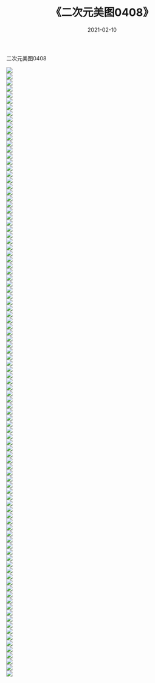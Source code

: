 ﻿---
layout: post
title:  《二次元美图0408》
date:   2021-02-10
img: http://imgx.orgx.ga/二次元/2021/二次元美图0408/000.jpg
categories: [美女, 清纯, 唯美]
---

二次元美图0408

 ![](http://imgx.orgx.ga/二次元/2021/二次元美图0408/001.jpg) <br>![](http://imgx.orgx.ga/二次元/2021/二次元美图0408/002.jpg) <br>![](http://imgx.orgx.ga/二次元/2021/二次元美图0408/003.jpg) <br>![](http://imgx.orgx.ga/二次元/2021/二次元美图0408/004.jpg) <br>![](http://imgx.orgx.ga/二次元/2021/二次元美图0408/005.jpg) <br>![](http://imgx.orgx.ga/二次元/2021/二次元美图0408/006.jpg) <br>![](http://imgx.orgx.ga/二次元/2021/二次元美图0408/007.jpg) <br>![](http://imgx.orgx.ga/二次元/2021/二次元美图0408/008.jpg) <br>![](http://imgx.orgx.ga/二次元/2021/二次元美图0408/009.jpg) <br>![](http://imgx.orgx.ga/二次元/2021/二次元美图0408/010.jpg) <br>![](http://imgx.orgx.ga/二次元/2021/二次元美图0408/011.jpg) <br>![](http://imgx.orgx.ga/二次元/2021/二次元美图0408/012.jpg) <br>![](http://imgx.orgx.ga/二次元/2021/二次元美图0408/013.jpg) <br>![](http://imgx.orgx.ga/二次元/2021/二次元美图0408/014.jpg) <br>![](http://imgx.orgx.ga/二次元/2021/二次元美图0408/015.jpg) <br>![](http://imgx.orgx.ga/二次元/2021/二次元美图0408/016.jpg) <br>![](http://imgx.orgx.ga/二次元/2021/二次元美图0408/017.jpg) <br>![](http://imgx.orgx.ga/二次元/2021/二次元美图0408/018.jpg) <br>![](http://imgx.orgx.ga/二次元/2021/二次元美图0408/019.jpg) <br>![](http://imgx.orgx.ga/二次元/2021/二次元美图0408/020.jpg) <br>![](http://imgx.orgx.ga/二次元/2021/二次元美图0408/021.jpg) <br>![](http://imgx.orgx.ga/二次元/2021/二次元美图0408/022.jpg) <br>![](http://imgx.orgx.ga/二次元/2021/二次元美图0408/023.jpg) <br>![](http://imgx.orgx.ga/二次元/2021/二次元美图0408/024.jpg) <br>![](http://imgx.orgx.ga/二次元/2021/二次元美图0408/025.jpg) <br>![](http://imgx.orgx.ga/二次元/2021/二次元美图0408/026.jpg) <br>![](http://imgx.orgx.ga/二次元/2021/二次元美图0408/027.jpg) <br>![](http://imgx.orgx.ga/二次元/2021/二次元美图0408/028.jpg) <br>![](http://imgx.orgx.ga/二次元/2021/二次元美图0408/029.jpg) <br>![](http://imgx.orgx.ga/二次元/2021/二次元美图0408/030.jpg) <br>![](http://imgx.orgx.ga/二次元/2021/二次元美图0408/031.jpg) <br>![](http://imgx.orgx.ga/二次元/2021/二次元美图0408/032.jpg) <br>![](http://imgx.orgx.ga/二次元/2021/二次元美图0408/033.jpg) <br>![](http://imgx.orgx.ga/二次元/2021/二次元美图0408/034.jpg) <br>![](http://imgx.orgx.ga/二次元/2021/二次元美图0408/035.jpg) <br>![](http://imgx.orgx.ga/二次元/2021/二次元美图0408/036.jpg) <br>![](http://imgx.orgx.ga/二次元/2021/二次元美图0408/037.jpg) <br>![](http://imgx.orgx.ga/二次元/2021/二次元美图0408/038.jpg) <br>![](http://imgx.orgx.ga/二次元/2021/二次元美图0408/039.jpg) <br>![](http://imgx.orgx.ga/二次元/2021/二次元美图0408/040.jpg) <br>![](http://imgx.orgx.ga/二次元/2021/二次元美图0408/041.jpg) <br>![](http://imgx.orgx.ga/二次元/2021/二次元美图0408/042.jpg) <br>![](http://imgx.orgx.ga/二次元/2021/二次元美图0408/043.jpg) <br>![](http://imgx.orgx.ga/二次元/2021/二次元美图0408/044.jpg) <br>![](http://imgx.orgx.ga/二次元/2021/二次元美图0408/045.jpg) <br>![](http://imgx.orgx.ga/二次元/2021/二次元美图0408/046.jpg) <br>![](http://imgx.orgx.ga/二次元/2021/二次元美图0408/047.jpg) <br>![](http://imgx.orgx.ga/二次元/2021/二次元美图0408/048.jpg) <br>![](http://imgx.orgx.ga/二次元/2021/二次元美图0408/049.jpg) <br>![](http://imgx.orgx.ga/二次元/2021/二次元美图0408/050.jpg) <br>![](http://imgx.orgx.ga/二次元/2021/二次元美图0408/051.jpg) <br>![](http://imgx.orgx.ga/二次元/2021/二次元美图0408/052.jpg) <br>![](http://imgx.orgx.ga/二次元/2021/二次元美图0408/053.jpg) <br>![](http://imgx.orgx.ga/二次元/2021/二次元美图0408/054.jpg) <br>![](http://imgx.orgx.ga/二次元/2021/二次元美图0408/055.jpg) <br>![](http://imgx.orgx.ga/二次元/2021/二次元美图0408/056.jpg) <br>![](http://imgx.orgx.ga/二次元/2021/二次元美图0408/057.jpg) <br>![](http://imgx.orgx.ga/二次元/2021/二次元美图0408/058.jpg) <br>![](http://imgx.orgx.ga/二次元/2021/二次元美图0408/059.jpg) <br>![](http://imgx.orgx.ga/二次元/2021/二次元美图0408/060.jpg) <br>![](http://imgx.orgx.ga/二次元/2021/二次元美图0408/061.jpg) <br>![](http://imgx.orgx.ga/二次元/2021/二次元美图0408/062.jpg) <br>![](http://imgx.orgx.ga/二次元/2021/二次元美图0408/063.jpg) <br>![](http://imgx.orgx.ga/二次元/2021/二次元美图0408/064.jpg) <br>![](http://imgx.orgx.ga/二次元/2021/二次元美图0408/065.jpg) <br>![](http://imgx.orgx.ga/二次元/2021/二次元美图0408/066.jpg) <br>![](http://imgx.orgx.ga/二次元/2021/二次元美图0408/067.jpg) <br>![](http://imgx.orgx.ga/二次元/2021/二次元美图0408/068.jpg) <br>![](http://imgx.orgx.ga/二次元/2021/二次元美图0408/069.jpg) <br>![](http://imgx.orgx.ga/二次元/2021/二次元美图0408/070.jpg) <br>![](http://imgx.orgx.ga/二次元/2021/二次元美图0408/071.jpg) <br>![](http://imgx.orgx.ga/二次元/2021/二次元美图0408/072.jpg) <br>![](http://imgx.orgx.ga/二次元/2021/二次元美图0408/073.jpg) <br>![](http://imgx.orgx.ga/二次元/2021/二次元美图0408/074.jpg) <br>![](http://imgx.orgx.ga/二次元/2021/二次元美图0408/075.jpg) <br>![](http://imgx.orgx.ga/二次元/2021/二次元美图0408/076.jpg) <br>![](http://imgx.orgx.ga/二次元/2021/二次元美图0408/077.jpg) <br>![](http://imgx.orgx.ga/二次元/2021/二次元美图0408/078.jpg) <br>![](http://imgx.orgx.ga/二次元/2021/二次元美图0408/079.jpg) <br>![](http://imgx.orgx.ga/二次元/2021/二次元美图0408/080.jpg) <br>![](http://imgx.orgx.ga/二次元/2021/二次元美图0408/081.jpg) <br>![](http://imgx.orgx.ga/二次元/2021/二次元美图0408/082.jpg) <br>![](http://imgx.orgx.ga/二次元/2021/二次元美图0408/083.jpg) <br>![](http://imgx.orgx.ga/二次元/2021/二次元美图0408/084.jpg) <br>![](http://imgx.orgx.ga/二次元/2021/二次元美图0408/085.jpg) <br>![](http://imgx.orgx.ga/二次元/2021/二次元美图0408/086.jpg) <br>![](http://imgx.orgx.ga/二次元/2021/二次元美图0408/087.jpg) <br>![](http://imgx.orgx.ga/二次元/2021/二次元美图0408/088.jpg) <br>![](http://imgx.orgx.ga/二次元/2021/二次元美图0408/089.jpg) <br>![](http://imgx.orgx.ga/二次元/2021/二次元美图0408/090.jpg) <br>![](http://imgx.orgx.ga/二次元/2021/二次元美图0408/091.jpg) <br>![](http://imgx.orgx.ga/二次元/2021/二次元美图0408/092.jpg) <br>![](http://imgx.orgx.ga/二次元/2021/二次元美图0408/093.jpg) <br>![](http://imgx.orgx.ga/二次元/2021/二次元美图0408/094.jpg) <br>![](http://imgx.orgx.ga/二次元/2021/二次元美图0408/095.jpg) <br>![](http://imgx.orgx.ga/二次元/2021/二次元美图0408/096.jpg) <br>![](http://imgx.orgx.ga/二次元/2021/二次元美图0408/097.jpg) <br>![](http://imgx.orgx.ga/二次元/2021/二次元美图0408/098.jpg) <br>![](http://imgx.orgx.ga/二次元/2021/二次元美图0408/099.jpg) <br>![](http://imgx.orgx.ga/二次元/2021/二次元美图0408/100.jpg) <br>
